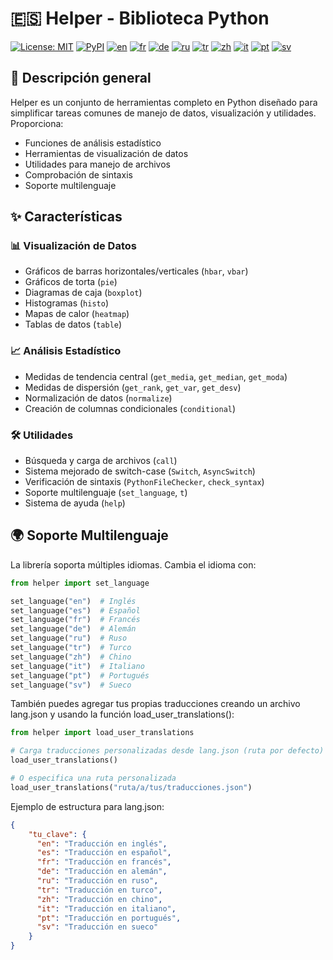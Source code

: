 # 🇪🇸 Helper - Biblioteca Python

[![License: MIT](https://img.shields.io/badge/License-MIT-yellow.svg)](LICENSE)
[![PyPI](https://img.shields.io/pypi/v/pyhelper-tools-jbhm?style=for-the-badge&label=PyPI&color=blue)](https://pypi.org/project/pyhelper-tools-jbhm/)
[![en](https://img.shields.io/badge/lang-en-red.svg)](README.md)
[![fr](https://img.shields.io/badge/lang-fr-blue.svg)](README.fr.md)
[![de](https://img.shields.io/badge/lang-de-green.svg)](README.de.md)
[![ru](https://img.shields.io/badge/lang-ru-purple.svg)](README.ru.md)
[![tr](https://img.shields.io/badge/lang-tr-orange.svg)](README.tr.md)
[![zh](https://img.shields.io/badge/lang-zh-black.svg)](README.zh.md)
[![it](https://img.shields.io/badge/lang-it-lightgrey.svg)](README.it.md)
[![pt](https://img.shields.io/badge/lang-pt-brightgreen.svg)](README.pt.md)
[![sv](https://img.shields.io/badge/lang-sv-blue.svg)](README.sv.md)

## 📖 Descripción general

Helper es un conjunto de herramientas completo en Python diseñado para simplificar tareas comunes de manejo de datos, visualización y utilidades. Proporciona:

* Funciones de análisis estadístico
* Herramientas de visualización de datos
* Utilidades para manejo de archivos
* Comprobación de sintaxis
* Soporte multilenguaje

## ✨ Características

### 📊 Visualización de Datos

* Gráficos de barras horizontales/verticales (`hbar`,     `vbar`)
* Gráficos de torta (`pie`)
* Diagramas de caja (`boxplot`)
* Histogramas (`histo`)
* Mapas de calor (`heatmap`)
* Tablas de datos (`table`)

### 📈 Análisis Estadístico

* Medidas de tendencia central (`get_media`,     `get_median`,     `get_moda`)
* Medidas de dispersión (`get_rank`,     `get_var`,     `get_desv`)
* Normalización de datos (`normalize`)
* Creación de columnas condicionales (`conditional`)

### 🛠 Utilidades

* Búsqueda y carga de archivos (`call`)
* Sistema mejorado de switch-case (`Switch`,     `AsyncSwitch`)
* Verificación de sintaxis (`PythonFileChecker`,     `check_syntax`)
* Soporte multilenguaje (`set_language`,     `t`)
* Sistema de ayuda (`help`)

## 🌍 Soporte Multilenguaje

La librería soporta múltiples idiomas. Cambia el idioma con:

```python
from helper import set_language

set_language("en")  # Inglés
set_language("es")  # Español
set_language("fr")  # Francés
set_language("de")  # Alemán
set_language("ru")  # Ruso
set_language("tr")  # Turco
set_language("zh")  # Chino
set_language("it")  # Italiano
set_language("pt")  # Portugués
set_language("sv")  # Sueco
```

También puedes agregar tus propias traducciones creando un archivo lang.json y usando la función load_user_translations():

```python
from helper import load_user_translations

# Carga traducciones personalizadas desde lang.json (ruta por defecto)
load_user_translations()

# O especifica una ruta personalizada
load_user_translations("ruta/a/tus/traducciones.json")
```

Ejemplo de estructura para lang.json:

```json
{
    "tu_clave": {
      "en": "Traducción en inglés",
      "es": "Traducción en español",
      "fr": "Traducción en francés",
      "de": "Traducción en alemán",
      "ru": "Traducción en ruso",
      "tr": "Traducción en turco",
      "zh": "Traducción en chino",
      "it": "Traducción en italiano",
      "pt": "Traducción en portugués",
      "sv": "Traducción en sueco"
    }
}
```
